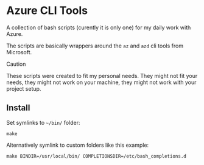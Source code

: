 # Azure CLI Tools

A collection of bash scripts (curently it is only one) for my daily work with Azure. 

The scripts are basically wrappers around the `az` and `azd` cli tools from Microsoft.

> [!CAUTION]
> These scripts were created to fit my personal needs. They might not fit your needs, they might not work on your machine, they might not work with your project setup.

## Install

Set symlinks to `~/bin/` folder:

    make

Alternatively symlink to custom folders like this example:

    make BINDIR=/usr/local/bin/ COMPLETIONSDIR=/etc/bash_completions.d
